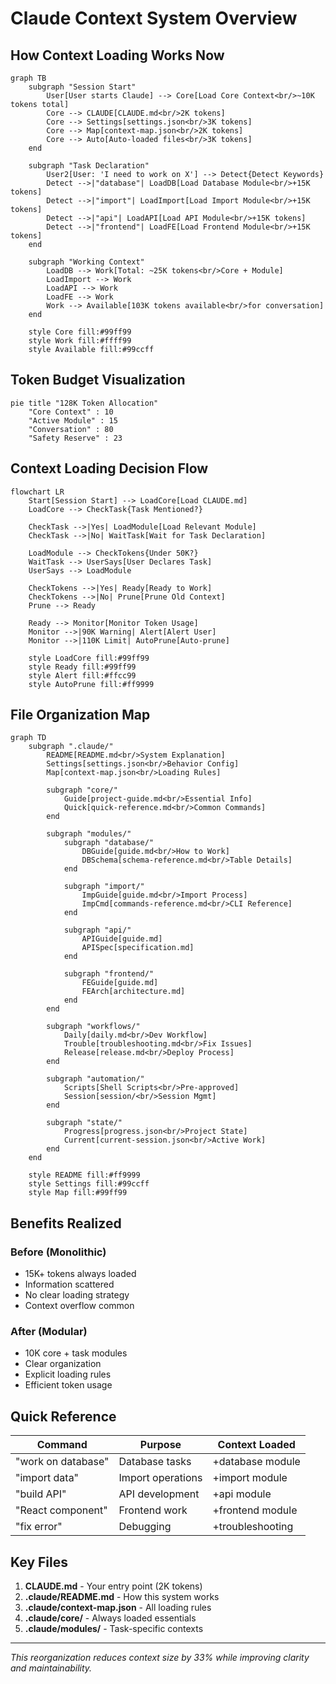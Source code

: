 # Claude Context System Overview

## How Context Loading Works Now

```mermaid
graph TB
    subgraph "Session Start"
        User[User starts Claude] --> Core[Load Core Context<br/>~10K tokens total]
        Core --> CLAUDE[CLAUDE.md<br/>2K tokens]
        Core --> Settings[settings.json<br/>3K tokens]
        Core --> Map[context-map.json<br/>2K tokens]
        Core --> Auto[Auto-loaded files<br/>3K tokens]
    end
    
    subgraph "Task Declaration"
        User2[User: 'I need to work on X'] --> Detect{Detect Keywords}
        Detect -->|"database"| LoadDB[Load Database Module<br/>+15K tokens]
        Detect -->|"import"| LoadImport[Load Import Module<br/>+15K tokens]
        Detect -->|"api"| LoadAPI[Load API Module<br/>+15K tokens]
        Detect -->|"frontend"| LoadFE[Load Frontend Module<br/>+15K tokens]
    end
    
    subgraph "Working Context"
        LoadDB --> Work[Total: ~25K tokens<br/>Core + Module]
        LoadImport --> Work
        LoadAPI --> Work
        LoadFE --> Work
        Work --> Available[103K tokens available<br/>for conversation]
    end
    
    style Core fill:#99ff99
    style Work fill:#ffff99
    style Available fill:#99ccff
```

## Token Budget Visualization

```mermaid
pie title "128K Token Allocation"
    "Core Context" : 10
    "Active Module" : 15
    "Conversation" : 80
    "Safety Reserve" : 23
```

## Context Loading Decision Flow

```mermaid
flowchart LR
    Start[Session Start] --> LoadCore[Load CLAUDE.md]
    LoadCore --> CheckTask{Task Mentioned?}
    
    CheckTask -->|Yes| LoadModule[Load Relevant Module]
    CheckTask -->|No| WaitTask[Wait for Task Declaration]
    
    LoadModule --> CheckTokens{Under 50K?}
    WaitTask --> UserSays[User Declares Task]
    UserSays --> LoadModule
    
    CheckTokens -->|Yes| Ready[Ready to Work]
    CheckTokens -->|No| Prune[Prune Old Context]
    Prune --> Ready
    
    Ready --> Monitor[Monitor Token Usage]
    Monitor -->|90K Warning| Alert[Alert User]
    Monitor -->|110K Limit| AutoPrune[Auto-prune]
    
    style LoadCore fill:#99ff99
    style Ready fill:#99ff99
    style Alert fill:#ffcc99
    style AutoPrune fill:#ff9999
```

## File Organization Map

```mermaid
graph TD
    subgraph ".claude/"
        README[README.md<br/>System Explanation]
        Settings[settings.json<br/>Behavior Config]
        Map[context-map.json<br/>Loading Rules]
        
        subgraph "core/"
            Guide[project-guide.md<br/>Essential Info]
            Quick[quick-reference.md<br/>Common Commands]
        end
        
        subgraph "modules/"
            subgraph "database/"
                DBGuide[guide.md<br/>How to Work]
                DBSchema[schema-reference.md<br/>Table Details]
            end
            
            subgraph "import/"
                ImpGuide[guide.md<br/>Import Process]
                ImpCmd[commands-reference.md<br/>CLI Reference]
            end
            
            subgraph "api/"
                APIGuide[guide.md]
                APISpec[specification.md]
            end
            
            subgraph "frontend/"
                FEGuide[guide.md]
                FEArch[architecture.md]
            end
        end
        
        subgraph "workflows/"
            Daily[daily.md<br/>Dev Workflow]
            Trouble[troubleshooting.md<br/>Fix Issues]
            Release[release.md<br/>Deploy Process]
        end
        
        subgraph "automation/"
            Scripts[Shell Scripts<br/>Pre-approved]
            Session[session/<br/>Session Mgmt]
        end
        
        subgraph "state/"
            Progress[progress.json<br/>Project State]
            Current[current-session.json<br/>Active Work]
        end
    end
    
    style README fill:#ff9999
    style Settings fill:#99ccff
    style Map fill:#99ff99
```

## Benefits Realized

### Before (Monolithic)
- 15K+ tokens always loaded
- Information scattered
- No clear loading strategy
- Context overflow common

### After (Modular)
- 10K core + task modules
- Clear organization
- Explicit loading rules
- Efficient token usage

## Quick Reference

| Command | Purpose | Context Loaded |
|---------|---------|----------------|
| "work on database" | Database tasks | +database module |
| "import data" | Import operations | +import module |
| "build API" | API development | +api module |
| "React component" | Frontend work | +frontend module |
| "fix error" | Debugging | +troubleshooting |

## Key Files

1. **CLAUDE.md** - Your entry point (2K tokens)
2. **.claude/README.md** - How this system works
3. **.claude/context-map.json** - All loading rules
4. **.claude/core/** - Always loaded essentials
5. **.claude/modules/** - Task-specific contexts

---
*This reorganization reduces context size by 33% while improving clarity and maintainability.*